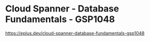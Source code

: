 # Cloud Spanner - Database Fundamentals - GSP1048

<https://eplus.dev/cloud-spanner-database-fundamentals-gsp1048>